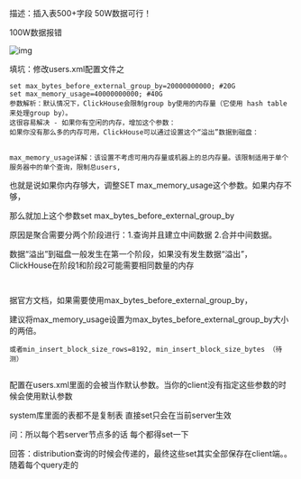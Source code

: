 描述：插入表500+字段  50W数据可行！

100W数据报错



![img](https://img-blog.csdnimg.cn/201903141737504.png?x-oss-process=image/watermark,type_ZmFuZ3poZW5naGVpdGk,shadow_10,text_aHR0cHM6Ly9ibG9nLmNzZG4ubmV0L3dlaXhpbl80MjYxODkwNw==,size_16,color_FFFFFF,t_70)

 

填坑：修改users.xml配置文件之

```
set max_bytes_before_external_group_by=20000000000; #20G
set max_memory_usage=40000000000; #40G
参数解析：默认情况下，ClickHouse会限制group by使用的内存量（它使用 hash table来处理group by）。
这很容易解决 - 如果你有空闲的内存，增加这个参数：
如果你没有那么多的内存可用，ClickHouse可以通过设置这个“溢出”数据到磁盘：
 
```

 

```
max_memory_usage详解：该设置不考虑可用内存量或机器上的总内存量。该限制适用于单个服务器中的单个查询，限制总users,
```

 

也就是说如果你内存够大，调整SET max_memory_usage这个参数。如果内存不够，

那么就加上这个参数set max_bytes_before_external_group_by

原因是聚合需要分两个阶段进行：1.查询并且建立中间数据 2.合并中间数据。 

数据“溢出”到磁盘一般发生在第一个阶段，如果没有发生数据“溢出”，ClickHouse在阶段1和阶段2可能需要相同数量的内存

```
 
```

 

据官方文档，如果需要使用max_bytes_before_external_group_by，

建议将max_memory_usage设置为max_bytes_before_external_group_by大小的两倍。

 

```
或者min_insert_block_size_rows=8192, min_insert_block_size_bytes （待测）
 
```

配置在users.xml里面的会被当作默认参数。当你的client没有指定这些参数的时候会使用默认参数

 

system库里面的表都不是复制表 直接set只会在当前server生效

问：所以每个若server节点多的话 每个都得set一下

回答：distribution查询的时候会传递的，最终这些set其实全部保存在client端。。随着每个query走的